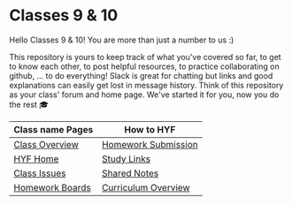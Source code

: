 # Classes 9 & 10

Hello Classes 9 & 10! You are more than just a number to us :)

This repository is yours to keep track of what you've covered so far, to get to know each other, to post helpful resources, to practice collaborating on github, ... to do everything!  Slack is great for chatting but links and good explanations can easily get lost in message history.  Think of this repository as your class' forum and home page.  We've started it for you, now you do the rest :mortar_board:

| Class name Pages | How to HYF  |
| --- | ---  |
| [Class Overview](https://hackyourfuture.be/class-name) |  [Homework Submission](https://home.hackyourfuture.be/students/homework-submission) |
| [HYF Home](https://home.hackyourfuture.be/home)  |  [Study Links](https://study.hackyourfuture.be) |
| [Class Issues](https://github.com/hackyourfuturebelgium/class-name/issues) | [Shared Notes](./shared-notes) |
| [Homework Boards](https://github.com/hackyourfuturebelgium/class-name/projects) |   [Curriculum Overview](https://curriculum.hackyourfuture.be) |
